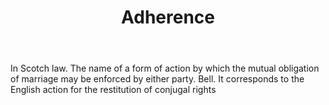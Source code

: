---
title: Adherence
letter: A
permalink: "/definitions/adherence.html"
body: In Scotch law. The name of a form of action by which the mutual obligation of
  marriage may be enforced by either party. Bell. It corresponds to the English action
  for the restitution of conjugal rights
published_at: '2018-07-07'
layout: post
---